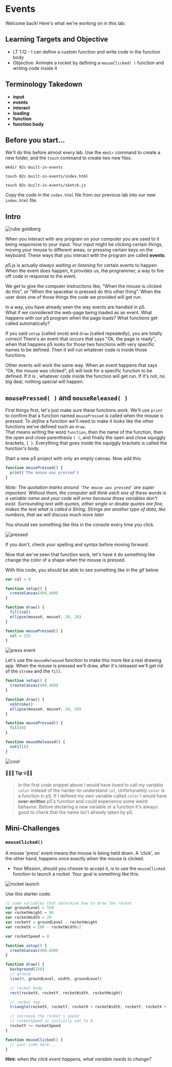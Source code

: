 # Events

Welcome back! Here's what we're working on in this lab:

## Learning Targets and Objective
- LT 1.12 - I can define a custom function and write code in the function body
- Objective: Animate a rocket by defining a `mouseClicked( )` function and writing code inside it

## Terminology Takedown
- **input**
- **events**
- **interact**
- **loading**
- **function**
- **function body**

## Before you start...

We'll do this before almost every lab. Use the `mkdir` command to create a new folder, and the `touch` command to create two new files.

`mkdir 02c-built-in-events`

`touch 02c-built-in-events/index.html`

`touch 02c-built-in-events/sketch.js`

Copy the code in the `index.html` file from our previous lab into our new `index.html` file.

## Intro

![rube goldberg](https://s3.amazonaws.com/upperline/curriculum-assets/p5js/rube.gif)

When you interact with any program on your computer you are used to it being responsive to your input. 
Your input might be clicking certain things, moving your mouse to different areas, or pressing certain keys on the keyboard. 
These ways that you interact with the program are called **events**.

p5.js is actually *always waiting or listening* for certain events to happen. 
When the event does happen, it provides us, the programmer, a way to fire off code in response to the event.

We get to give the computer instructions like, "When the mouse is clicked do this", or "When the spacebar is pressed do this other thing". 
When the user does one of those things the code we provided will get run.

In a way, you have already seen the way events are handled in p5.  
What if we considered the web-page being loaded as an event. 
What happens with our p5 program when the page loads? 
What functions get called automatically?

If you said `setup` (called once) and `draw` (called repeatedly), you are totally correct! 
There's an event that occurs that says "Ok, the page is ready", when that happens p5 looks for those two functions with very specific names to be defined. 
Then it will run whatever code is inside those functions.

Other events will work the same way. 
When an event happens that says "Ok, the mouse was clicked", p5 will look for a specific function to be defined. 
If it is , whatever code inside the function will get run. If it's not, no big deal, nothing special will happen.


## `mousePressed( )` and `mouseReleased( )`

First things first, let's just make sure these functions work. 
We'll use `print` to confirm that a function named `mousePressed` is called when the mouse is pressed. 
To *define* a function we'll need to make it looks like the other functions we've defined such as `draw`.  
That means writing the word `function`, then the name of the function, then the open and close parenthesis `( )`,
and finally the open and close squiggly brackets, `{ }`. Everything that goes inside the squiggly brackets is called the function's body.


Start a new p5 project with only an empty canvas. Now add this:

```javascript
function mousePressed() {
  print('The mouse was pressed')
}
```

*Note: The quotation marks around `'The mouse was pressed'` are super important. Without them, the computer will think each one of these words is a variable name and your code will error because those variables don't exist.  Surrounding text with quotes, either single or double quotes are fine, makes the text what is called a String. Strings are another type of data, like numbers, that we will discuss much more later*

You should see something like this in the console every time you click.

![pressed](/resources/pressed.gif)

If you don't, check your spelling and syntax before moving forward.

Now that we've seen that function work, let's have it do something like change the color of a shape when the mouse is pressed.

With this code, you should be able to see something like in the gif below

```javascript
var col = 0

function setup() {
  createCanvas(400,400)
}

function draw() {
  fill(col)
  ellipse(mouseX, mouseY, 20, 20)
}

function mousePressed() {
  col = 255
}
```

![press event](https://s3.amazonaws.com/upperline/curriculum-assets/p5js/press-event.gif)

Let's use the `mouseReleased` function to make this more like a real drawing app. When the mouse is pressed we'll draw, after it's released we'll get rid of the `stroke` and the `fill`.

```javascript
function setup() {
  createCanvas(400,400)
}

function draw() {
  noStroke()
  ellipse(mouseX, mouseY, 20, 20)
}

function mousePressed() {
  fill(0)
}

function mouseReleased() {
  noFill()
}
```

![cool](https://s3.amazonaws.com/upperline/curriculum-assets/p5js/cool.gif)

#### 🔔🔑💡 Tip 💡🔑🔔
> In the first code snippet above I would have loved to call my variable `color` instead of the harder-to-understand `col`, Unfortunately `color` is a function in p5.  If I defined my own variable called `color` I would have **over-written** p5's function and could experience some weird behavior. Before declaring a new variable or a function it's always good to check that the name isn't already taken by p5.

## Mini-Challenges

### `mouseClicked()`
A mouse 'press' event means the mouse is being held down. A 'click', on the other hand, happens once exactly when the mouse is clicked.

- Your Mission, should you choose to accept it, is to use the `mouseClicked` function to launch a rocket.
Your goal is something like this:

![rocket launch](https://s3.amazonaws.com/upperline/curriculum-assets/p5js/rocket-launch.gif)

Use this starter code:

```javascript
// some variables that determine how to draw the rocket
var groundLevel = 550
var rocketHeight = 80
var rocketWidth = 20
var rocketY = groundLevel - rocketHeight
var rocketX = 200 - rocketWidth/2

var rocketSpeed = 0

function setup() {
  createCanvas(400,600)
}

function draw() {
  background(250)
  // ground
  line(0, groundLevel, width, groundLevel)

  // rocket body
  rect(rocketX, rocketY, rocketWidth, rocketHeight)

  // rocket top
  triangle(rocketX, rocketY, rocketX + rocketWidth, rocketY, rocketX + rocketWidth/2, rocketY - 20)

  // increase the rocket's speed
  // rocketSpeed is initially set to 0
  rocketY += rocketSpeed
}

function mouseClicked() {
  // your code here...
}

```

**Hint:** *when the click event happens, what variable needs to change?*
